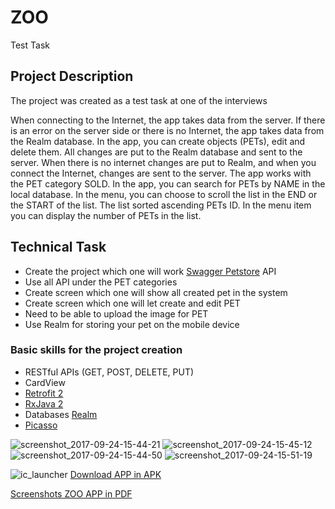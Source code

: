# ZOO
Test Task

## Project Description
The project was created as a test task at one of the interviews

When connecting to the Internet, the app takes data from the server. If there is an error on the server side or there is no Internet, the app takes data from the Realm database. In the app, you can create objects (PETs), edit and delete them. All changes are put to the Realm database and sent to the server. When there is no internet changes are put to Realm, and when you connect the Internet, changes are sent to the server.
The app works with the PET category SOLD. In the app, you can search for PETs by NAME in the local database.
In the menu, you can choose to scroll the list in the END or the START of the list. The list sorted ascending PETs ID. In the menu item you can display the number of PETs in the list.

## Technical Task
+ Create the project which one will work [Swagger Petstore](http://petstore.swagger.io/) API
+ Use all API under the PET categories
+ Create screen which one will show all created pet in the system
+ Create screen which one will let create and edit PET
+ Need to be able to upload the image for PET
+ Use Realm for storing your pet on the mobile device

### Basic skills for the project creation
+ RESTful APIs (GET, POST, DELETE, PUT)
+ CardView
+ [Retrofit 2](http://square.github.io/retrofit/)
+ [RxJava 2](https://github.com/ReactiveX/RxJava)
+ Databases [Realm](https://realm.io/docs/java/latest/)
+ [Picasso](http://square.github.io/picasso/)

![screenshot_2017-09-24-15-44-21](https://user-images.githubusercontent.com/19373990/30782831-020053c4-a142-11e7-852b-576097023fdb.png)
![screenshot_2017-09-24-15-45-12](https://user-images.githubusercontent.com/19373990/30782830-01ffaf28-a142-11e7-9eef-ba6bb67d3672.png)
![screenshot_2017-09-24-15-44-50](https://user-images.githubusercontent.com/19373990/30782832-020076b0-a142-11e7-97f3-474eabd9ee45.png)
![screenshot_2017-09-24-15-51-19](https://user-images.githubusercontent.com/19373990/30782829-01fd0bc4-a142-11e7-8aed-33fbddada4c6.png)

![ic_launcher](https://user-images.githubusercontent.com/19373990/30512860-22a718a2-9b01-11e7-8594-bbbf1eb71da5.png)
[Download APP in APK](https://drive.google.com/file/d/0B_FuLrEepxSsaGw1Y0g5bmpGSzg/view?usp=sharing)

[Screenshots ZOO APP in PDF](https://drive.google.com/file/d/0B_FuLrEepxSsSDNjRVduM1RmSDQ/view?usp=sharing)
